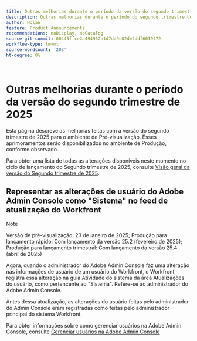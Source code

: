 ```yaml
---
title: Outras melhorias durante o período da versão do segundo trimestre de 2025
description: Outras melhorias durante o período do segundo trimestre de 2025
author: Nolan
feature: Product Announcements
recommendations: noDisplay, noCatalog
source-git-commit: 00445ffce2a494952a1d7dd9c02de2ddf6019472
workflow-type: tm+mt
source-wordcount: '203'
ht-degree: 0%

---
```


# Outras melhorias durante o período da versão do segundo trimestre de 2025

Esta página descreve as melhorias feitas com a versão do segundo trimestre de 2025 para o ambiente de Pré-visualização. Esses aprimoramentos serão disponibilizados no ambiente de Produção, conforme observado.

Para obter uma lista de todas as alterações disponíveis neste momento no ciclo de lançamento do Segundo trimestre de 2025, consulte [Visão geral da versão do Segundo trimestre de 2025](/help/quicksilver/product-announcements/product-releases/25-q2-release-activity/25-q2-release-overview.md).

## Representar as alterações de usuário do Adobe Admin Console como &quot;Sistema&quot; no feed de atualização do Workfront

>[!NOTE]
>
>Versão de pré-visualização: 23 de janeiro de 2025; Produção para lançamento rápido: Com lançamento da versão 25.2 (fevereiro de 2025); Produção para lançamento trimestral: Com lançamento da versão 25.4 (abril de 2025)

Agora, quando o administrador do Adobe Admin Console faz uma alteração nas informações de usuário de um usuário do Workfront, o Workfront registra essa alteração na guia Atividade do sistema da área Atualizações do usuário, como pertencente ao &quot;Sistema&quot;. Refere-se ao administrador do Adobe Admin Console.

Antes dessa atualização, as alterações do usuário feitas pelo administrador do Admin Console eram registradas como feitas pelo administrador principal do sistema Workfront.

Para obter informações sobre como gerenciar usuários na Adobe Admin Console, consulte [Gerenciar usuários na Adobe Admin Console](/help/quicksilver/administration-and-setup/add-users/create-and-manage-users/admin-console.md)

